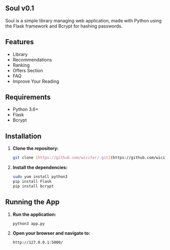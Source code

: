 ## Soul v0.1

Soul is a simple library managing web application, made with Python using the Flask framework and Bcrypt for hashing passwords. 

## Features

- Library
- Recommendations
- Ranking
- Offers Section
- FAQ
- Improve Your Reading

## Requirements

- Python 3.6+
- Flask
- Bcrypt

## Installation

1. **Clone the repository:**

    ```sh
    git clone [https://github.com/wicifer/.git](https://github.com/wicifer/soul.git)
    
    ```

2. **Install the dependencies:**

    ```sh
    sudo yum install python3
    pip install Flask
    pip install bcrypt

    ```

## Running the App

1. **Run the application:**

    ```sh
    python3 app.py
    ```

2. **Open your browser and navigate to:**

    ```
    http://127.0.0.1:5000/
    ```
